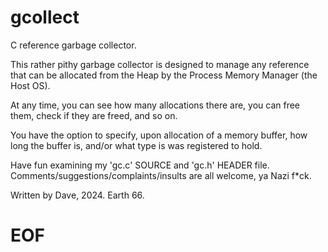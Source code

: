 # gcollect

C reference garbage collector.

This rather pithy garbage collector is designed to manage any reference that can be allocated from the Heap
by the Process Memory Manager (the Host OS).

At any time, you can see how many allocations there are, you can free them, check if they are freed, and so on.

You have the option to specify, upon allocation of a memory buffer, how long the buffer is, and/or what type is was registered to hold.

Have fun examining my 'gc.c' SOURCE and 'gc.h' HEADER file. Comments/suggestions/complaints/insults are all welcome, ya Nazi f*ck.

Written by Dave, 2024. Earth 66.

# EOF
